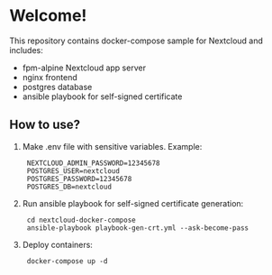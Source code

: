 # Welcome!

This repository contains docker-compose sample for Nextcloud and includes:

- fpm-alpine Nextcloud app server
- nginx frontend
- postgres database
- ansible playbook for self-signed certificate


## How to use?

1) Make .env file with sensitive variables. Example:

        NEXTCLOUD_ADMIN_PASSWORD=12345678
        POSTGRES_USER=nextcloud
        POSTGRES_PASSWORD=12345678
        POSTGRES_DB=nextcloud

2) Run ansible playbook for self-signed certificate generation:

        cd nextcloud-docker-compose
        ansible-playbook playbook-gen-crt.yml --ask-become-pass

3) Deploy containers:

        docker-compose up -d
